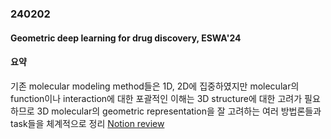 ### 240202
#### Geometric deep learning for drug discovery, ESWA'24
#### 요약
기존 molecular modeling method들은 1D, 2D에 집중하였지만 molecular의 function이나 interaction에 대한 포괄적인 이해는 3D structure에 대한 고려가 필요하므로 3D molecular의 geometric representation을 잘 고려하는 여러 방법론들과 task들을 체계적으로 정리
[Notion review](https://www.notion.so/2024-ESWA-Geometric-deep-learning-for-drug-discovery-c8c497baa8c84309b14597135f8e254b?pvs=4)


